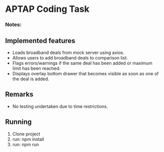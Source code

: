# APTAP Coding Task

### Notes:


## Implemented features

* Loads broadband deals from mock server using axios.
* Allows users to add broadband deals to comparison list.
* Flags errors/warnings if the same deal has been added or maximum limit has been reached.
* Displays overlay bottom drawer that becomes visible as soon as one of the deal is added.

## Remarks 
* No testing undertaken due to time restrictions.

## Running

1. Clone project 
2. run: npm install
3. run: npm run  
